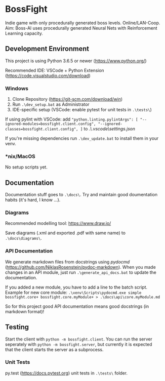 # BossFight

Indie game with only procedurally generated boss levels. Online/LAN-Coop. Aim: Boss-AI uses procedurally generated Neural Nets with Reinforcement Learning capacity.

## Development Environment 

This project is using Python 3.6.5 or newer (https://www.python.org/)

Recommended IDE: VSCode + Python Extension (https://code.visualstudio.com/download)

### Windows

1. Clone Repository (https://git-scm.com/download/win)
1. Run `.\dev_setup.bat` as Administrator
1. IDE-specific setup (VSCode: enable pytest for unit tests in `.\tests\`)

If using pylint with VSCode: add
`"python.linting.pylintArgs": [
    "--ignored-modules=bossfight.client.config",
    "--ignored-classes=bossfight.client.config",
]`
to *.\\.vscode\settings.json*

If you're missing dependencies run `.\dev_update.bat` to install them in your venv.

### \*nix/MacOS

No setup scripts yet.

## Documentation

Documentation stuff goes to `.\docs\`. Try and maintain good doumentation habits (it's hard, I know ...).

### Diagrams

Recommended modelling tool: https://www.draw.io/

Save diagrams (.xml and exported .pdf with same name) to `.\docs\diagrams\`.

### API Documentation

We generate markdown files from docstrings using *pydocmd* (https://github.com/NiklasRosenstein/pydoc-markdown).
When you made changes in an API module, just run `.\generate_api_docs.bat` to update the documentation.

If you added a new module, you have to add a line to the batch script. Example for new core module:
`.\venv\Scripts\pydocmd.exe simple bossfight.core+ bossfight.core.myModule+ > .\docs\api\core.myModule.md`

So for this project good API documentation means good docstrings (in markdown format)!

## Testing

Start the client with `python -m bossfight.client`.
You can run the server seperately with `python -m bossfight.server`, but currently it is expected that the client starts the server as a subprocess.

### Unit Tests

py.test (https://docs.pytest.org) unit tests in `.\tests\` folder.
